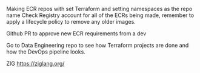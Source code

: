 Making ECR repos with set Terraform and setting namespaces as the repo name
Check Registry account for all of the ECRs being made, remember to apply a lifecycle policy to remove any older images.

Github PR to approve new ECR requirements from a dev

Go to Data Engineering repo to see how Terraform projects are done and how the DevOps pipeline looks. 

ZIG https://ziglang.org/
